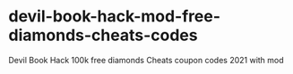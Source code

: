 # devil-book-hack-mod-free-diamonds-cheats-codes
Devil Book Hack 100k free diamonds Cheats coupon codes 2021 with mod
